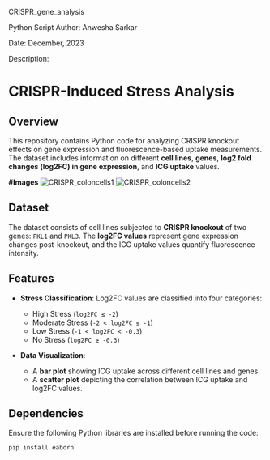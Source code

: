CRISPR_gene_analysis

Python Script 
Author: Anwesha Sarkar

Date: December, 2023

Description:

# CRISPR-Induced Stress Analysis

## Overview

This repository contains Python code for analyzing CRISPR knockout effects on gene expression and fluorescence-based uptake measurements. The dataset includes information on different **cell lines**, **genes**, **log2 fold changes (log2FC) in gene expression**, and **ICG uptake** values.



**#Images**
![CRISPR_coloncells1](https://github.com/user-attachments/assets/669f1434-547e-4072-a8ee-c51528706687)
![CRISPR_coloncells2](https://github.com/user-attachments/assets/13a28650-b66d-4a88-938c-84df3061983d)




## Dataset

The dataset consists of cell lines subjected to **CRISPR knockout** of two genes: `PKL1` and `PKL3`. The **log2FC values** represent gene expression changes post-knockout, and the ICG uptake values quantify fluorescence intensity.

## Features

- **Stress Classification**: Log2FC values are classified into four categories:
  - High Stress (`log2FC ≤ -2`)
  - Moderate Stress (`-2 < log2FC ≤ -1`)
  - Low Stress (`-1 < log2FC < -0.3`)
  - No Stress (`log2FC ≥ -0.3`)

- **Data Visualization**:
  - A **bar plot** showing ICG uptake across different cell lines and genes.
  - A **scatter plot** depicting the correlation between ICG uptake and log2FC values.

## Dependencies

Ensure the following Python libraries are installed before running the code:

```python
pip install eaborn

